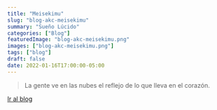 ```yaml
---
title: "Meisekimu"
slug: "blog-akc-meisekimu"
summary: "Sueño Lúcido"
categories: ["Blog"]
featuredImage: "blog-akc-meisekimu.png"
images: ["blog-akc-meisekimu.png"]
tags: ["blog"]
draft: false
date: 2022-01-16T17:00:00-05:00
---
```


> La gente ve en las nubes el reflejo de lo que lleva en el corazón.

[Ir al blog](https://akobashikawa.blogspot.com/)